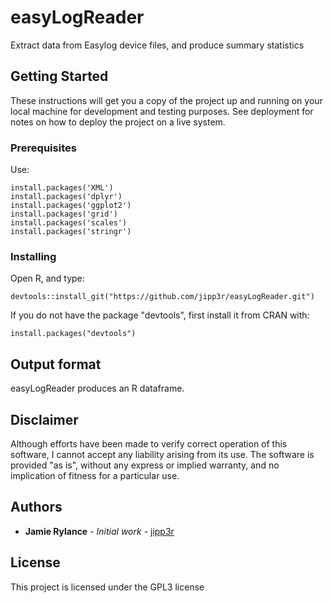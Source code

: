 # easyLogReader

Extract data from Easylog device files, and produce summary statistics

## Getting Started

These instructions will get you a copy of the project up and running on your local machine for development and testing purposes. See deployment for notes on how to deploy the project on a live system.

### Prerequisites

Use:

```
install.packages('XML')
install.packages('dplyr')
install.packages('ggplot2')
install.packages('grid')
install.packages('scales')
install.packages('stringr')
```

### Installing

Open R, and type:
```
devtools::install_git("https://github.com/jipp3r/easyLogReader.git")
```
If you do not have the package "devtools", first install it from CRAN with:
```
install.packages("devtools")
```

## Output format
easyLogReader produces an R dataframe.

## Disclaimer

Although efforts have been made to verify correct operation of this software, I cannot accept any liability arising from its use. The software is provided "as is", without any express or implied warranty, and no implication of fitness for a particular use.

## Authors

* **Jamie Rylance** - *Initial work* - [jipp3r](https://github.com/jipp3r)

## License

This project is licensed under the GPL3 license


